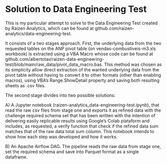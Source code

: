 # Solution to Data Engineering Test

This is my particular attempt to solve to the Data Engineering Test created by Raízen Analytics, which can be found at github.com/raizen-analytics/data-engineering-test.

It consists of a two stages approach. First, the underlying data from the two requested tables on the ANP pivot table (on vendas-combustiveis-m3.xls workbook) is extracted using a VBA Macro whose code can be found at github.com/albertotav/raizen-data-engineering-test/blob/main/raw_data/pivot_data_macro.bas. This method was chosen as its simplicity allow direct extraction of the wanted underlying data from the pivot table without having to convert it to other formats (other than enabling macros), using VBA’s Range.ShowDetail property and saving both resulting sheets as .csv files.

The second stage divides into two possible solutions: 

A) A Jupyter notebook (raizen-analytics_data-engineering-test.ipynb), that read the raw csv files from stage one and exports it as refined data with the challenge required schema set that has been written with the intention of delivering easily replicable results using Google’s Colab plataform and includes, as requested, a verify function that check if the refined data sum matches that of the raw data total sum column. This notebook intends to show how each step was developed and how it works.

B) An Apache Airflow DAG. The pipeline reads the raw data from stage one, set the required schema and save into Parquet format as a single dataframe.
